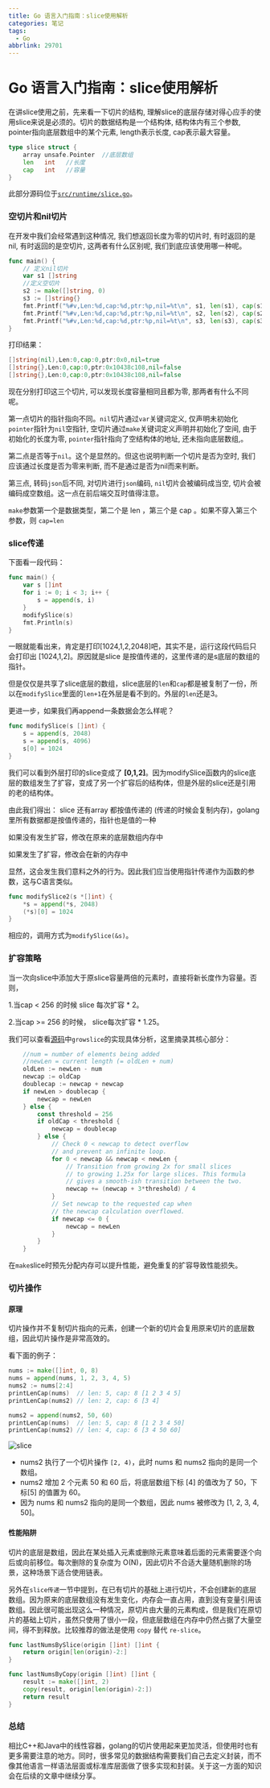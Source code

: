 ```yaml
---
title: Go 语言入门指南：slice使用解析
categories: 笔记
tags:
  - Go
abbrlink: 29701
---
```

# Go 语言入门指南：slice使用解析

在讲slice使用之前，先来看一下切片的结构, 理解slice的底层存储对得心应手的使用slice来说是必须的。切片的数据结构是一个结构体, 结构体内有三个参数, pointer指向底层数组中的某个元素, length表示长度, cap表示最大容量。

```go
type slice struct {
    array unsafe.Pointer  //底层数组
    len   int   //长度
    cap   int   //容量
}
```

此部分源码位于[`src/runtime/slice.go`](https://go.dev/src/runtime/slice.go)。

### 空切片和nil切片

在开发中我们会经常遇到这种情况, 我们想返回长度为零的切片时, 有时返回的是nil, 有时返回的是空切片, 这两者有什么区别呢, 我们到底应该使用哪一种呢。

```go
func main() {
    // 定义nil切片
    var s1 []string
    //定义空切片
    s2 := make([]string, 0)
    s3 := []string{}
    fmt.Printf("%#v,Len:%d,cap:%d,ptr:%p,nil=%t\n", s1, len(s1), cap(s1), s1, nil == s1)
    fmt.Printf("%#v,Len:%d,cap:%d,ptr:%p,nil=%t\n", s2, len(s2), cap(s2), s2, nil == s2)
    fmt.Printf("%#v,Len:%d,cap:%d,ptr:%p,nil=%t\n", s3, len(s3), cap(s3), s3, nil == s3)
}
```

打印结果：

```go
[]string(nil),Len:0,cap:0,ptr:0x0,nil=true
[]string{},Len:0,cap:0,ptr:0x10438c108,nil=false
[]string{},Len:0,cap:0,ptr:0x10438c108,nil=false
```

 现在分别打印这三个切片, 可以发现长度容量相同且都为零, 那两者有什么不同呢。

第一点切片的指针指向不同。`nil`切片通过`var`关键词定义, 仅声明未初始化`pointer`指针为`nil`空指针, 空切片通过`make`关键词定义声明并初始化了空间, 由于初始化的长度为零, `pointer`指针指向了空结构体的地址, 还未指向底层数组,。

第二点是否等于`nil`。这个是显然的。但这也说明判断一个切片是否为空时, 我们应该通过长度是否为零来判断, 而不是通过是否为nil而来判断。

第三点, 转码`json`后不同, 对切片进行`json`编码, `nil`切片会被编码成当空, 切片会被编码成空数组。这一点在前后端交互时值得注意。

`make`参数第一个是数据类型，第二个是 len ，第三个是 cap 。如果不穿入第三个参数，则 `cap=len`

### slice传递

下面看一段代码：

```go
func main() {
	var s []int
	for i := 0; i < 3; i++ {
		s = append(s, i)
	}
	modifySlice(s)
	fmt.Println(s)
}
```

一眼就能看出来，肯定是打印[1024,1,2,2048]吧，其实不是，运行这段代码后只会打印出 [1024,1,2]。原因就是slice 是按值传递的，这里传递的是s底层的数组的指针。

但是仅仅是共享了slice底层的数组，slice底层的`len`和`cap`都是被复制了一份，所以在`modifySlice`里面的`len+1`在外层是看不到的。外层的`len`还是3。

更进一步，如果我们再append一条数据会怎么样呢？

```go
func modifySlice(s []int) {
	s = append(s, 2048)
	s = append(s, 4096)
	s[0] = 1024
}
```

我们可以看到外层打印的slice变成了 **[0,1,2]**。因为modifySlice函数内的slice底层的数组发生了扩容，变成了另一个扩容后的结构体，但是外层的slice还是引用的老的结构体。

由此我们得出： slice 还有array 都按值传递的 (传递的时候会复制内存)，golang里所有数据都是按值传递的，指针也是值的一种

如果没有发生扩容，修改在原来的底层数组内存中

如果发生了扩容，修改会在新的内存中

显然，这会发生我们意料之外的行为。因此我们应当使用指针传递作为函数的参数，这与C语言类似。

```go
func modifySlice2(s *[]int) {
	*s = append(*s, 2048)
	(*s)[0] = 1024
}
```

相应的，调用方式为`modifySlice(&s)`。

### 扩容策略

当一次向slice中添加大于原slice容量两倍的元素时，直接将新长度作为容量。否则，

1.当cap < 256 的时候 slice 每次扩容 * 2。

2.当cap >= 256 的时候， slice每次扩容 * 1.25。

我们可以查看[源码](https://go.dev/src/runtime/slice.go)中`growslice`的实现具体分析，这里摘录其核心部分：

```go
	//num = number of elements being added
	//newLen = current length (= oldLen + num)
	oldLen := newLen - num	
	newcap := oldCap
	doublecap := newcap + newcap
	if newLen > doublecap {
		newcap = newLen
	} else {
		const threshold = 256
		if oldCap < threshold {
			newcap = doublecap
		} else {
			// Check 0 < newcap to detect overflow
			// and prevent an infinite loop.
			for 0 < newcap && newcap < newLen {
				// Transition from growing 2x for small slices
				// to growing 1.25x for large slices. This formula
				// gives a smooth-ish transition between the two.
				newcap += (newcap + 3*threshold) / 4
			}
			// Set newcap to the requested cap when
			// the newcap calculation overflowed.
			if newcap <= 0 {
				newcap = newLen
			}
		}
	}
```

在`make`slice时预先分配内存可以提升性能，避免重复的扩容导致性能损失。

### 切片操作

#### 原理

切片操作并不复制切片指向的元素，创建一个新的切片会复用原来切片的底层数组，因此切片操作是非常高效的。

看下面的例子：

```go
nums := make([]int, 0, 8)
nums = append(nums, 1, 2, 3, 4, 5)
nums2 := nums[2:4]
printLenCap(nums)  // len: 5, cap: 8 [1 2 3 4 5]
printLenCap(nums2) // len: 2, cap: 6 [3 4]

nums2 = append(nums2, 50, 60)
printLenCap(nums)  // len: 5, cap: 8 [1 2 3 4 50]
printLenCap(nums2) // len: 4, cap: 6 [3 4 50 60]
```

![slice](https://raw.githubusercontent.com/Lunaticsky-tql/blog_article_resources/main/golang%E5%88%87%E7%89%87/20230821221521427663_524_slice.jpg)

- nums2 执行了一个切片操作 `[2, 4)`，此时 nums 和 nums2 指向的是同一个数组。
- nums2 增加 2 个元素 50 和 60 后，将底层数组下标 [4] 的值改为了 50，下标[5] 的值置为 60。
- 因为 nums 和 nums2 指向的是同一个数组，因此 nums 被修改为 [1, 2, 3, 4, 50]。

#### 性能陷阱

切片的底层是数组，因此在某处插入元素或删除元素意味着后面的元素需要逐个向后或向前移位。每次删除的复杂度为 O(N)，因此切片不合适大量随机删除的场景，这种场景下适合使用链表。

另外在`slice传递`一节中提到，在已有切片的基础上进行切片，不会创建新的底层数组。因为原来的底层数组没有发生变化，内存会一直占用，直到没有变量引用该数组。因此很可能出现这么一种情况，原切片由大量的元素构成，但是我们在原切片的基础上切片，虽然只使用了很小一段，但底层数组在内存中仍然占据了大量空间，得不到释放。比较推荐的做法是使用 `copy` 替代 `re-slice`。

```go
func lastNumsBySlice(origin []int) []int {
	return origin[len(origin)-2:]
}

func lastNumsByCopy(origin []int) []int {
	result := make([]int, 2)
	copy(result, origin[len(origin)-2:])
	return result
}
```

### 总结

相比C++和Java中的线性容器，golang的切片使用起来更加灵活，但使用时也有更多需要注意的地方。同时，很多常见的数据结构需要我们自己去定义封装，而不像其他语言一样语法层面或标准库层面做了很多实现和封装。关于这一方面的知识会在后续的文章中继续分享。